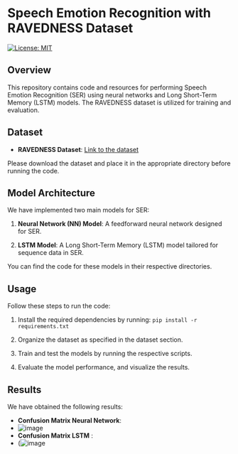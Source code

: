 # Speech Emotion Recognition with RAVEDNESS Dataset

[![License: MIT](https://img.shields.io/badge/License-MIT-blue.svg)](https://opensource.org/licenses/MIT)

## Overview

This repository contains code and resources for performing Speech Emotion Recognition (SER) using neural networks and Long Short-Term Memory (LSTM) models. The RAVEDNESS dataset is utilized for training and evaluation.

## Dataset

- **RAVEDNESS Dataset**: [Link to the dataset](https://www.kaggle.com/datasets/uwrfkaggler/ravdess-emotional-speech-audio)

Please download the dataset and place it in the appropriate directory before running the code.

## Model Architecture

We have implemented two main models for SER:

1. **Neural Network (NN) Model**: A feedforward neural network designed for SER.

2. **LSTM Model**: A Long Short-Term Memory (LSTM) model tailored for sequence data in SER.

You can find the code for these models in their respective directories.

## Usage

Follow these steps to run the code:

1. Install the required dependencies by running: `pip install -r requirements.txt`

2. Organize the dataset as specified in the dataset section.

3. Train and test the models by running the respective scripts.

4. Evaluate the model performance, and visualize the results.

## Results

We have obtained the following results:

- **Confusion Matrix Neural Network**:
-  ![image](https://github.com/Harsh-Dhingra/Speech_Emotion_Recognition/assets/30833991/e8e6045e-7265-4729-b10d-0f43cf3ae5dd)
- **Confusion Matrix LSTM** :
-  (![image](https://github.com/Harsh-Dhingra/Speech_Emotion_Recognition/assets/30833991/17172153-bb02-4430-8053-beb03be9ba1f)
